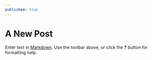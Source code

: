 ```yaml
---
published: true
---
```

# A New Post

Enter text in [Markdown](http://daringfireball.net/projects/markdown/). Use the toolbar above, or click the **?** button for formatting help.
